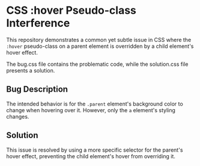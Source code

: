 # CSS :hover Pseudo-class Interference

This repository demonstrates a common yet subtle issue in CSS where the `:hover` pseudo-class on a parent element is overridden by a child element's hover effect.

The bug.css file contains the problematic code, while the solution.css file presents a solution.

## Bug Description

The intended behavior is for the `.parent` element's background color to change when hovering over it. However, only the `a` element's styling changes.

## Solution

This issue is resolved by using a more specific selector for the parent's hover effect, preventing the child element's hover from overriding it.